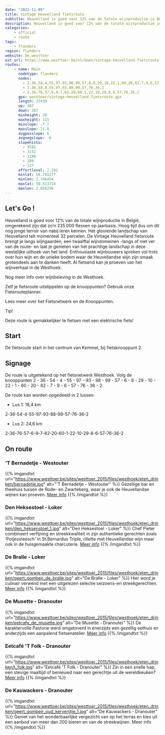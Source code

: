 ```yaml
---
date: "2022-11-09"
title: Vintage Heuvelland fietsroute
subtitle: Heuvelland is goed voor 12% van de totale wijnproductie in België, omgerekend zijn dat zo’n 235
description: Heuvelland is goed voor 12% van de totale wijnproductie in België, omgerekend zijn dat zo’n 235
categories:
    - official
    - route
tags:
    - flanders
region: flanders
website: be.westtoer
ext_url: https://www.westtoer.be/nl/doen/vintage-heuvelland-fietsroute
routes:
    - name: Main
      nodetype: flanders
      nodes:
        - 2,36,54,4,55,97,93,98,99,57,6,8,29,10,22,1,60,20,62,7,9,6,57,76,36,2
        - 2,36,54,4,55,97,93,88,99,57,76,36,2
        - 2,36,76,57,6,9,7,62,20,60,1,22,10,29,8,6,57,76,36,2
      gpx: westtoer/vintage-heuvelland-fietsroute.gpx
      length: 37430
      up: 387
      down: 387
      minheight: 28
      maxheight: 115
      minslope: -7.7
      maxslope: 11.8
      avgposslope: 6
      avgnegslope: -6
      slopehisto:
        - 9702
        - 3152
        - 1196
        - 389
        - 117
      effortlevel: 2.292
      minlat: 50.741277
      minlon: 2.746454
      maxlat: 50.813714
      maxlon: 2.856296
---
```


## Let's Go ! 

Heuvelland is goed voor 12% van de totale wijnproductie in België, omgerekend zijn dat zo’n 235.000 flessen op jaarbasis. Hoog tijd dus om dit nog jonge terroir van nabij leren kennen. Het glooiende landschap van Heuvelland telt momenteel 32 percelen. De Vintage Heuvelland fietsroute brengt je langs wijngaarden, een twaalftal wijndomeinen -langs of niet ver van de route- en laat je genieten van het prachtige landschap in deze westelijke uithoek van het land. Enthousiaste wijnbouwers spreken vol trots over hun wijn en de unieke bodem waar de Heuvellandse wijn zijn smaak grotendeels aan te danken heeft. Al fietsend kan je proeven van het wijnverhaal in de Westhoek. 

Nog meer info over wijnbeleving in de Westhoek.

Zelf je fietsroute uitstippelen op de knooppunten? Gebruik onze Fietsrouteplanner.

Lees meer over het Fietsnetwerk en de Knooppunten.

Tip!

Deze route is gemakkelijker te fietsen met een elektrische fiets!

## Start

De fietsroute start in het centrum van Kemmel, bij fietsknooppunt 2.

## Signage

De route is uitgetekend op het fietsnetwerk Westhoek. Volg de knooppunten 2 - 36 - 54 - 4 - 55 - 97 - 93 - 98 - 99 - 57 - 6 - 8 - 29 - 10 - 22 - 1 - 60 - 20 - 62 - 7 - 9 - 6 - 57 - 76 - 36 - 2.

De route kan worden opgedeeld in 2 lussen: 

- Lus 1: 18,4 km

2-36-54-4-55-97-93-88-99-57-76-36-2

- Lus 2: 24,6 km

2-36-76-57-6-9-7-62-20-60-1-22-10-29-8-6-57-76-36-2

## On route

### 'T Bernadetje - Westouter

{{% imgandtxt url="https://www.westtoer.be/sites/westtoer_2015/files/westhoek/eten_drinken/bernadetje.jpg" alt="'T Bernadetje - Westouter" %}}
Gezellige bar en theehuis tussen de Rode- en Zwarteberg, waar je ook de Heuvellandse wijnen kan proeven.
[Meer info](/nl/eten-drinken/bernadetje)
{{% /imgandtxt %}}

### Den Heksestoel - Loker

{{% imgandtxt url="https://www.westtoer.be/sites/westtoer_2015/files/westhoek/eten_drinken/den_heksenstoel_1.jpg" alt="Den Heksestoel - Loker" %}}
Chef Pieter combineert verfijning en streekkwaliteit in zijn authentieke gerechten zoals ‘Potjesvleesch' in St.Bernardus Triple, rillette met Heuvellandse wijn maar ook in de huisgemaakte charcuterie.
[Meer info](/nl/eten-drinken/restaurant-den-heksestoel)
{{% /imgandtxt %}}

### De Bralle - Loker

{{% imgandtxt url="https://www.westtoer.be/sites/westtoer_2015/files/westhoek/eten_drinken/geert_gombeir_de_bralle.jpg" alt="De Bralle - Loker" %}}
Hier word je culinair verwend met een uitgelezen selectie seizoens-en streekgerechten.
[Meer info](/nl/eten-drinken/de-bralle)
{{% /imgandtxt %}}

### De Musette - Dranouter

{{% imgandtxt url="https://www.westtoer.be/sites/westtoer_2015/files/westhoek/eten_drinken/eetcafe_de_musette.jpg" alt="De Musette - Dranouter" %}}
De karaktervolle Pastorie werd omgetoverd in enerzijds een gezellig eethuis en anderzijds een aanpalend fietsenatelier.
[Meer info](/nl/eten-drinken/eetcaf%C3%A9-de-musette)
{{% /imgandtxt %}}

### Eetcafé 'T Folk - Dranouter

{{% imgandtxt url="https://www.westtoer.be/sites/westtoer_2015/files/westhoek/eten_drinken/t_folk.jpg" alt="Eetcafé 'T Folk - Dranouter" %}}
Zin in een snelle hap, een stevige maaltijd of benieuwd naar een gerechtje uit de wereldkeuken?
[Meer info](/nl/eten-drinken/eetcaf%C3%A9-t-folk)
{{% /imgandtxt %}}

### De Kauwackers - Dranouter

{{% imgandtxt url="https://www.westtoer.be/sites/westtoer_2015/files/westhoek/eten_drinken/geert_gombeir_oud_kerverijtje_1.jpg" alt="De Kauwackers - Dranouter" %}}
Geniet van het wonderbaarlijke vergezicht van op het terras en kies uit een aanbod van meer dan 200 bieren en van de streekwijnen.
Meer info
{{% /imgandtxt %}}


